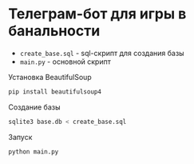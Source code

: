 # Телеграм-бот для игры в банальности

* `create_base.sql` - sql-скрипт для создания базы
* `main.py` - основной скрипт

Установка BeautifulSoup

``` bash
pip install beautifulsoup4
```

Создание базы

``` bash
sqlite3 base.db < create_base.sql
```

Запуск

``` bash
python main.py
```
